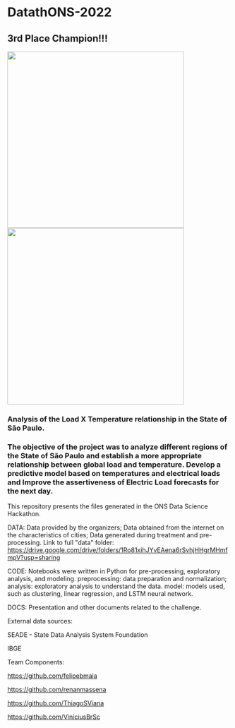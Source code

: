 # DatathONS-2022

## 3rd Place Champion!!!

<div align="left">
<img src="https://user-images.githubusercontent.com/95922808/180620492-ddf721ac-0d92-4a8d-9dc8-bbbd8dacc1de.jpg" width="400px" />
</div>

<div align="left">
<img src="https://user-images.githubusercontent.com/95922808/180620534-c15dc57a-2630-4a6b-972a-7c5394d7724c.jpeg" width="400px" />
</div>

### Analysis of the Load X Temperature relationship in the State of São Paulo.

### The objective of the project was to analyze different regions of the State of São Paulo and establish a more appropriate relationship between global load and temperature. Develop a predictive model based on temperatures and electrical loads and Improve the assertiveness of Electric Load forecasts for the next day.

This repository presents the files generated in the ONS Data Science Hackathon.

DATA:
Data provided by the organizers;
Data obtained from the internet on the characteristics of cities;
Data generated during treatment and pre-processing.
Link to full "data" folder:
https://drive.google.com/drive/folders/1Ro81xihJYvEAena6rSvhjHHgrMHmfmpV?usp=sharing

CODE:
Notebooks were written in Python for pre-processing, exploratory analysis, and modeling.
preprocessing: data preparation and normalization;
analysis: exploratory analysis to understand the data.
model: models used, such as clustering, linear regression, and LSTM neural network.

DOCS:
Presentation and other documents related to the challenge.

External data sources:

SEADE - State Data Analysis System Foundation

IBGE

Team Components:

https://github.com/felipebmaia


https://github.com/renanmassena

https://github.com/ThiagoSViana

https://github.com/ViniciusBrSc

